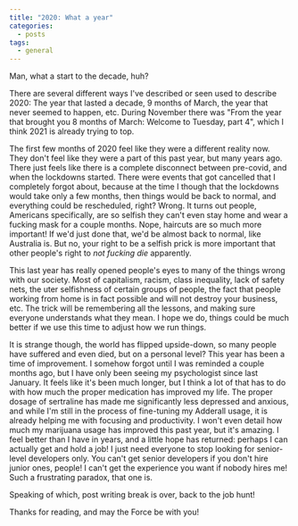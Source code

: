 ```yaml
---
title: "2020: What a year"
categories: 
  - posts
tags:
  - general
---
```


Man, what a start to the decade, huh?

There are several different ways I've described or seen used to describe 2020:
The year that lasted a decade, 9 months of March, the year that never seemed
to happen, etc. During November there was "From the year that brought you 8
months of March: Welcome to Tuesday, part 4", which I think 2021 is already
trying to top.

The first few months of 2020 feel like they were a different reality now. They
don't feel like they were a part of this past year, but many years ago. There
just feels like there is a complete disconnect between pre-covid, and when the
lockdowns started. There were events that got cancelled that I completely forgot
about, because at the time I though that the lockdowns would take only a few
months, then things would be back to normal, and everything could be
rescheduled, right? Wrong. It turns out people, Americans specifically, are so
selfish they can't even stay home and wear a fucking mask for a couple months.
Nope, haircuts are so much more important! If we'd just done that, we'd be
almost back to normal, like Australia is. But no, your right to be a selfish
prick is more important that other people's right to *not fucking die*
apparently.

This last year has really opened people's eyes to many of the things wrong with
our society. Most of capitalism, racism, class inequality, lack of safety nets,
the uter selfishness of certain groups of people, the fact that people working
from home is in fact possible and will not destroy your business, etc. The trick
will be remembering all the lessons, and making sure everyone understands what
they mean. I hope we do, things could be much better if we use this time to
adjust how we run things.

It is strange though, the world has flipped upside-down, so many people have
suffered and even died, but on a personal level? This year has been a time of
improvement. I somehow forgot until I was reminded a couple months ago, but I
have only been seeing my psychologist since last January. It feels like it's
been much longer, but I think a lot of that has to do with how much the proper
medication has improved my life. The proper dosage of sertraline has made me
significantly less depressed and anxious, and while I'm still in the process of
fine-tuning my Adderall usage, it is already helping me with focusing and
productivity. I won't even detail how much my marijuana usage has improved this
past year, but it's amazing. I feel better than I have in years, and a little
hope has returned: perhaps I can actually get and hold a job! I just need
everyone to stop looking for senior-level developers only. You can't get senior
developers if you don't hire junior ones, people! I can't get the experience you
want if nobody hires me! Such a frustrating paradox, that one is.

Speaking of which, post writing break is over, back to the job hunt!

Thanks for reading, and may the Force be with you!
